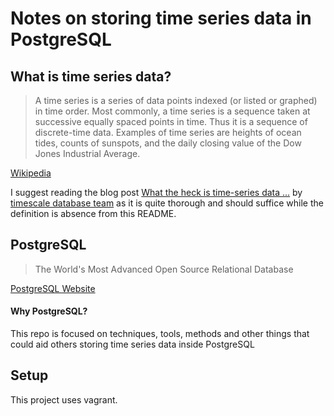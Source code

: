 # Notes on storing time series data in PostgreSQL

## What is time series data?

> A time series is a series of data points indexed (or listed or graphed) in time order. Most commonly, a time series is a sequence taken at successive equally spaced points in time. Thus it is a sequence of discrete-time data. Examples of time series are heights of ocean tides, counts of sunspots, and the daily closing value of the Dow Jones Industrial Average.

[Wikipedia](https://en.wikipedia.org/wiki/Time_series)

I suggest reading the blog post [What the heck is time-series data ...](https://blog.timescale.com/what-the-heck-is-time-series-data-and-why-do-i-need-a-time-series-database-dcf3b1b18563) by [timescale database team](https://blog.timescale.com) as it is quite thorough and should suffice while the definition is absence from this README. 

## PostgreSQL

> The World's Most Advanced Open Source Relational Database

[PostgreSQL Website](https://www.postgresql.org/)


#### Why PostgreSQL?

This repo is focused on techniques, tools, methods and other things that could aid others storing time series data inside PostgreSQL


## Setup 

This project uses vagrant.